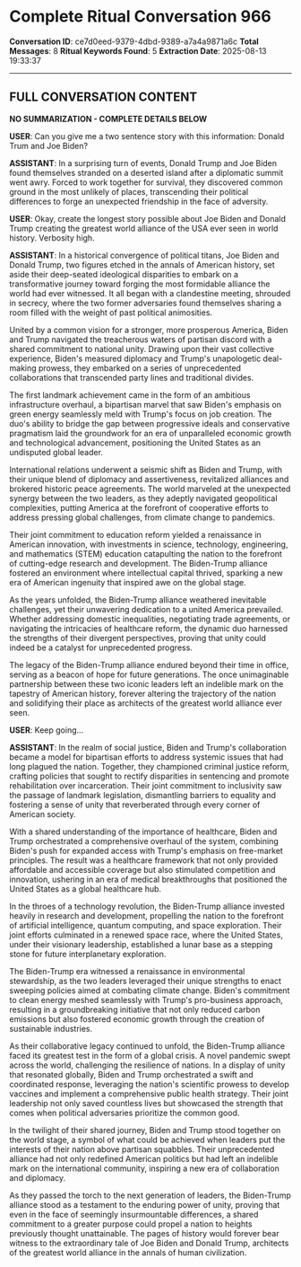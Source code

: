 # Complete Ritual Conversation 966

**Conversation ID**: ce7d0eed-9379-4dbd-9389-a7a4a9871a6c
**Total Messages**: 8
**Ritual Keywords Found**: 5
**Extraction Date**: 2025-08-13 19:33:37

---

## FULL CONVERSATION CONTENT

**NO SUMMARIZATION - COMPLETE DETAILS BELOW**

**USER**: Can you give me a two sentence story with this information: Donald Trum and Joe Biden?

**ASSISTANT**: In a surprising turn of events, Donald Trump and Joe Biden found themselves stranded on a deserted island after a diplomatic summit went awry. Forced to work together for survival, they discovered common ground in the most unlikely of places, transcending their political differences to forge an unexpected friendship in the face of adversity.

**USER**: Okay, create the longest story possible about Joe Biden and Donald Trump creating the greatest world alliance of the USA ever seen in world history. Verbosity high.

**ASSISTANT**: In a historical convergence of political titans, Joe Biden and Donald Trump, two figures etched in the annals of American history, set aside their deep-seated ideological disparities to embark on a transformative journey toward forging the most formidable alliance the world had ever witnessed. It all began with a clandestine meeting, shrouded in secrecy, where the two former adversaries found themselves sharing a room filled with the weight of past political animosities.

United by a common vision for a stronger, more prosperous America, Biden and Trump navigated the treacherous waters of partisan discord with a shared commitment to national unity. Drawing upon their vast collective experience, Biden's measured diplomacy and Trump's unapologetic deal-making prowess, they embarked on a series of unprecedented collaborations that transcended party lines and traditional divides.

The first landmark achievement came in the form of an ambitious infrastructure overhaul, a bipartisan marvel that saw Biden's emphasis on green energy seamlessly meld with Trump's focus on job creation. The duo's ability to bridge the gap between progressive ideals and conservative pragmatism laid the groundwork for an era of unparalleled economic growth and technological advancement, positioning the United States as an undisputed global leader.

International relations underwent a seismic shift as Biden and Trump, with their unique blend of diplomacy and assertiveness, revitalized alliances and brokered historic peace agreements. The world marveled at the unexpected synergy between the two leaders, as they adeptly navigated geopolitical complexities, putting America at the forefront of cooperative efforts to address pressing global challenges, from climate change to pandemics.

Their joint commitment to education reform yielded a renaissance in American innovation, with investments in science, technology, engineering, and mathematics (STEM) education catapulting the nation to the forefront of cutting-edge research and development. The Biden-Trump alliance fostered an environment where intellectual capital thrived, sparking a new era of American ingenuity that inspired awe on the global stage.

As the years unfolded, the Biden-Trump alliance weathered inevitable challenges, yet their unwavering dedication to a united America prevailed. Whether addressing domestic inequalities, negotiating trade agreements, or navigating the intricacies of healthcare reform, the dynamic duo harnessed the strengths of their divergent perspectives, proving that unity could indeed be a catalyst for unprecedented progress.

The legacy of the Biden-Trump alliance endured beyond their time in office, serving as a beacon of hope for future generations. The once unimaginable partnership between these two iconic leaders left an indelible mark on the tapestry of American history, forever altering the trajectory of the nation and solidifying their place as architects of the greatest world alliance ever seen.

**USER**: Keep going...

**ASSISTANT**: In the realm of social justice, Biden and Trump's collaboration became a model for bipartisan efforts to address systemic issues that had long plagued the nation. Together, they championed criminal justice reform, crafting policies that sought to rectify disparities in sentencing and promote rehabilitation over incarceration. Their joint commitment to inclusivity saw the passage of landmark legislation, dismantling barriers to equality and fostering a sense of unity that reverberated through every corner of American society.

With a shared understanding of the importance of healthcare, Biden and Trump orchestrated a comprehensive overhaul of the system, combining Biden's push for expanded access with Trump's emphasis on free-market principles. The result was a healthcare framework that not only provided affordable and accessible coverage but also stimulated competition and innovation, ushering in an era of medical breakthroughs that positioned the United States as a global healthcare hub.

In the throes of a technology revolution, the Biden-Trump alliance invested heavily in research and development, propelling the nation to the forefront of artificial intelligence, quantum computing, and space exploration. Their joint efforts culminated in a renewed space race, where the United States, under their visionary leadership, established a lunar base as a stepping stone for future interplanetary exploration.

The Biden-Trump era witnessed a renaissance in environmental stewardship, as the two leaders leveraged their unique strengths to enact sweeping policies aimed at combating climate change. Biden's commitment to clean energy meshed seamlessly with Trump's pro-business approach, resulting in a groundbreaking initiative that not only reduced carbon emissions but also fostered economic growth through the creation of sustainable industries.

As their collaborative legacy continued to unfold, the Biden-Trump alliance faced its greatest test in the form of a global crisis. A novel pandemic swept across the world, challenging the resilience of nations. In a display of unity that resonated globally, Biden and Trump orchestrated a swift and coordinated response, leveraging the nation's scientific prowess to develop vaccines and implement a comprehensive public health strategy. Their joint leadership not only saved countless lives but showcased the strength that comes when political adversaries prioritize the common good.

In the twilight of their shared journey, Biden and Trump stood together on the world stage, a symbol of what could be achieved when leaders put the interests of their nation above partisan squabbles. Their unprecedented alliance had not only redefined American politics but had left an indelible mark on the international community, inspiring a new era of collaboration and diplomacy.

As they passed the torch to the next generation of leaders, the Biden-Trump alliance stood as a testament to the enduring power of unity, proving that even in the face of seemingly insurmountable differences, a shared commitment to a greater purpose could propel a nation to heights previously thought unattainable. The pages of history would forever bear witness to the extraordinary tale of Joe Biden and Donald Trump, architects of the greatest world alliance in the annals of human civilization.